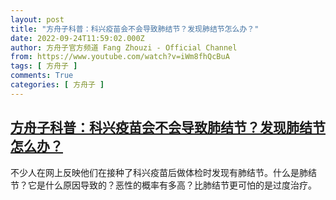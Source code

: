 ```yaml
---
layout: post
title: "方舟子科普：科兴疫苗会不会导致肺结节？发现肺结节怎么办？"
date: 2022-09-24T11:59:02.000Z
author: 方舟子官方频道 Fang Zhouzi - Official Channel
from: https://www.youtube.com/watch?v=iWm8fhQcBuA
tags: [ 方舟子 ]
comments: True
categories: [ 方舟子 ]
---
```

<!--1664020742000-->
[方舟子科普：科兴疫苗会不会导致肺结节？发现肺结节怎么办？](https://www.youtube.com/watch?v=iWm8fhQcBuA)
------

<div>
不少人在网上反映他们在接种了科兴疫苗后做体检时发现有肺结节。什么是肺结节？它是什么原因导致的？恶性的概率有多高？比肺结节更可怕的是过度治疗。
</div>
